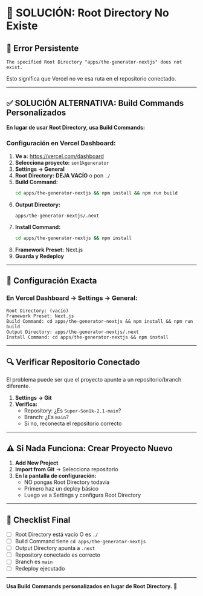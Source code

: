 # 🔧 SOLUCIÓN: Root Directory No Existe

## 🚨 Error Persistente

```
The specified Root Directory "apps/the-generator-nextjs" does not exist.
```

Esto significa que Vercel no ve esa ruta en el repositorio conectado.

---

## ✅ SOLUCIÓN ALTERNATIVA: Build Commands Personalizados

**En lugar de usar Root Directory, usa Build Commands:**

### Configuración en Vercel Dashboard:

1. **Ve a:** https://vercel.com/dashboard
2. **Selecciona proyecto:** `son1kgenerator`
3. **Settings → General**
4. **Root Directory:** **DEJA VACÍO** o pon `./`
5. **Build Command:** 
   ```bash
   cd apps/the-generator-nextjs && npm install && npm run build
   ```
6. **Output Directory:**
   ```
   apps/the-generator-nextjs/.next
   ```
7. **Install Command:**
   ```bash
   cd apps/the-generator-nextjs && npm install
   ```
8. **Framework Preset:** Next.js
9. **Guarda y Redeploy**

---

## 🎯 Configuración Exacta

### En Vercel Dashboard → Settings → General:

```
Root Directory: (vacío)
Framework Preset: Next.js
Build Command: cd apps/the-generator-nextjs && npm install && npm run build
Output Directory: apps/the-generator-nextjs/.next
Install Command: cd apps/the-generator-nextjs && npm install
```

---

## 🔍 Verificar Repositorio Conectado

El problema puede ser que el proyecto apunte a un repositorio/branch diferente.

1. **Settings → Git**
2. **Verifica:**
   - Repository: ¿Es `Super-Son1k-2.1-main`?
   - Branch: ¿Es `main`?
   - Si no, reconecta el repositorio correcto

---

## ⚠️ Si Nada Funciona: Crear Proyecto Nuevo

1. **Add New Project**
2. **Import from Git** → Selecciona repositorio
3. **En la pantalla de configuración:**
   - NO pongas Root Directory todavía
   - Primero haz un deploy básico
   - Luego ve a Settings y configura Root Directory

---

## 📝 Checklist Final

- [ ] Root Directory está vacío O es `./`
- [ ] Build Command tiene `cd apps/the-generator-nextjs`
- [ ] Output Directory apunta a `.next`
- [ ] Repository conectado es correcto
- [ ] Branch es `main`
- [ ] Redeploy ejecutado

---

**Usa Build Commands personalizados en lugar de Root Directory.** 🚀

